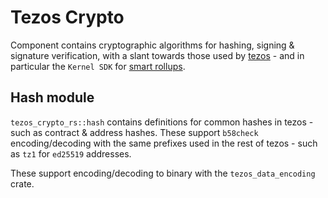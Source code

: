Tezos Crypto
============

Component contains cryptographic algorithms for hashing, signing & signature verification, with a slant towards
those used by [tezos](https://tezos.com/) - and in particular the `Kernel SDK` for [smart rollups](https://tezos.gitlab.io/alpha/smart_rollups.html).

## Hash module

`tezos_crypto_rs::hash` contains definitions for common hashes in tezos - such as contract & address hashes. These
support `b58check` encoding/decoding with the same prefixes used in the rest of tezos - such as `tz1` for `ed25519` addresses.

These support encoding/decoding to binary with the `tezos_data_encoding` crate.
